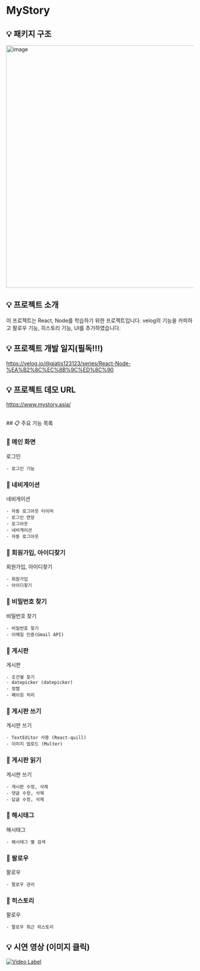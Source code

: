 # MyStory
## 💡 패키지 구조
<img width="650" alt="image" src="https://github.com/qjatjs123123/Spring_notice_board/assets/74814641/a9a1ed60-1d16-4072-a167-78a4693b821c">

## 💡 프로젝트 소개
이 프로젝트는 React, Node를 학습하기 위한 프로젝트입니다. 
velog의 기능을 카피하고 팔로우 기능, 히스토리 기능, UI를 추가하였습니다. 

## 💡 프로젝트 개발 일지(필독!!!)
https://velog.io/@qjatjs123123/series/React-Node-%EA%B2%8C%EC%8B%9C%ED%8C%90

## 💡 프로젝트 데모 URL
https://www.mystory.asia/

<br>
## 📋 주요 기능 목록

<br>

###  🚩 메인 화면
로그인
```
- 로그인 기능

 ``` 
 ###  🚩 네비게이션
네비게이션
```
- 자동 로그아웃 타이머
- 로그인 연장
- 로그아웃
- 네비게이션
- 자동 로그아웃
 ``` 

  ###  🚩 회원가입, 아이디찾기
회원가입, 아이디찾기
```
- 회원가입
- 아이디찾기
 ``` 

   ###  🚩 비밀번호 찾기
비밀번호 찾기
```
- 비밀번호 찾기
- 이메일 인증(Gmail API)
 ``` 

 ###  🚩 게시판
게시판
```
- 조건별 찾기
- datepicker (datepicker)
- 정렬
- 페이징 처리

 ``` 

  ###  🚩 게시판 쓰기
게시판 쓰기
```
- TextEditor 사용 (React-quill)
- 이미지 업로드 (Multer)
 ``` 

###  🚩 게시판 읽기
게시판 쓰기
```
- 게시판 수정, 삭제 
- 댓글 수정, 삭제
- 답글 수정, 삭제
 ``` 

 ###  🚩 해시태그
해시태그
```
- 해시태그 별 검색
 ``` 

  ###  🚩 팔로우
팔로우
```
- 팔로우 관리
 ``` 

   ###  🚩 히스토리
팔로우
```
- 팔로우 최근 히스토리
 ``` 

 ## 💡 시연 영상 (이미지 클릭)
 [![Video Label](http://youtu.be/TyQVO3QFEDo/0.jpg)](https://youtu.be/TyQVO3QFEDo?si=9lLZNdxKwd-Ec96k)